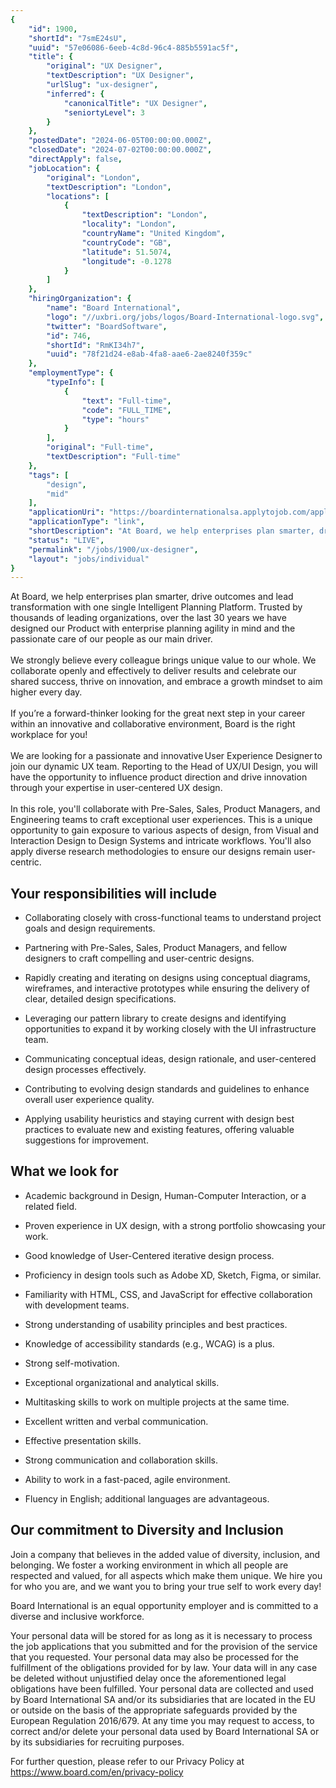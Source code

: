 ```yaml
---
{
	"id": 1900,
	"shortId": "7smE24sU",
	"uuid": "57e06086-6eeb-4c8d-96c4-885b5591ac5f",
	"title": {
		"original": "UX Designer",
		"textDescription": "UX Designer",
		"urlSlug": "ux-designer",
		"inferred": {
			"canonicalTitle": "UX Designer",
			"seniortyLevel": 3
		}
	},
	"postedDate": "2024-06-05T00:00:00.000Z",
	"closedDate": "2024-07-02T00:00:00.000Z",
	"directApply": false,
	"jobLocation": {
		"original": "London",
		"textDescription": "London",
		"locations": [
			{
				"textDescription": "London",
				"locality": "London",
				"countryName": "United Kingdom",
				"countryCode": "GB",
				"latitude": 51.5074,
				"longitude": -0.1278
			}
		]
	},
	"hiringOrganization": {
		"name": "Board International",
		"logo": "//uxbri.org/jobs/logos/Board-International-logo.svg",
		"twitter": "BoardSoftware",
		"id": 746,
		"shortId": "RmKI34h7",
		"uuid": "78f21d24-e8ab-4fa8-aae6-2ae8240f359c"
	},
	"employmentType": {
		"typeInfo": [
			{
				"text": "Full-time",
				"code": "FULL_TIME",
				"type": "hours"
			}
		],
		"original": "Full-time",
		"textDescription": "Full-time"
	},
	"tags": [
		"design",
		"mid"
	],
	"applicationUri": "https://boardinternationalsa.applytojob.com/apply/MA86ldKl0p/",
	"applicationType": "link",
	"shortDescription": "At Board, we help enterprises plan smarter, drive outcomes and lead transformation with one single Intelligent Planning Platform. Trusted by thousands of leading organizations, over the last 30 years",
	"status": "LIVE",
	"permalink": "/jobs/1900/ux-designer",
	"layout": "jobs/individual"
}
---
```

<p>At Board, we help enterprises plan smarter, drive outcomes and lead transformation with one single Intelligent Planning Platform. Trusted by thousands of leading organizations, over the last 30 years we have designed our Product with enterprise planning agility in mind and the passionate care of our people as our main driver. &nbsp;<br><br>We strongly believe every colleague brings unique value to our whole. We collaborate openly and effectively to deliver results and celebrate our shared success, thrive on innovation, and embrace a growth mindset to aim higher every day. &nbsp;<br><br>If you’re a forward-thinker looking for the great next step in your career within an innovative and collaborative environment, Board is the right workplace for you! &nbsp;<br><br>We are looking for a passionate and innovative User Experience Designer to join our dynamic UX team. Reporting to the Head of UX/UI Design, you will have the opportunity to influence product direction and drive innovation through your expertise in user-centered UX design.&nbsp;<br><br>In this role, you'll collaborate with Pre-Sales, Sales, Product Managers, and Engineering teams to craft exceptional user experiences. This is a unique opportunity to gain exposure to various aspects of design, from Visual and Interaction Design to Design Systems and intricate workflows. You'll also apply diverse research methodologies to ensure our designs remain user-centric.</p><h2>Your responsibilities will include</h2><ul><li><p>Collaborating closely with cross-functional teams to understand project goals and design requirements.</p></li><li><p>Partnering with Pre-Sales, Sales, Product Managers, and fellow designers to craft compelling and user-centric designs.</p></li><li><p>Rapidly creating and iterating on designs using conceptual diagrams, wireframes, and interactive prototypes while ensuring the delivery of clear, detailed design specifications.</p></li><li><p>Leveraging our pattern library to create designs and identifying opportunities to expand it by working closely with the UI infrastructure team.</p></li><li><p>Communicating conceptual ideas, design rationale, and user-centered design processes effectively.</p></li><li><p>Contributing to evolving design standards and guidelines to enhance overall user experience quality.</p></li><li><p>Applying usability heuristics and staying current with design best practices to evaluate new and existing features, offering valuable suggestions for improvement.</p></li></ul><h2>What we look for</h2><ul><li><p>Academic background in Design, Human-Computer Interaction, or a related field.</p></li><li><p>Proven experience in UX design, with a strong portfolio showcasing your work.</p></li><li><p>Good knowledge of User-Centered iterative design process.&nbsp;</p></li><li><p>Proficiency in design tools such as Adobe XD, Sketch, Figma, or similar.</p></li><li><p>Familiarity with HTML, CSS, and JavaScript for effective collaboration with development teams.</p></li><li><p>Strong understanding of usability principles and best practices.</p></li><li><p>Knowledge of accessibility standards (e.g., WCAG) is a plus.</p></li><li><p>Strong self-motivation.</p></li><li><p>Exceptional organizational and analytical skills.</p></li><li><p>Multitasking skills to work on multiple projects at the same time.</p></li><li><p>Excellent written and verbal communication.</p></li><li><p>Effective presentation skills.</p></li><li><p>Strong communication and collaboration skills.</p></li><li><p>Ability to work in a fast-paced, agile environment.</p></li><li><p>Fluency in English; additional languages are advantageous.&nbsp;</p></li></ul><h2>Our commitment to Diversity and Inclusion </h2><p>Join a company that believes in the added value of diversity, inclusion, and belonging. We foster a working environment in which all people are respected and valued, for all aspects which make them unique. We hire you for who you are, and we want you to bring your true self to work every day! &nbsp;</p><p>Board International is an equal opportunity employer and is committed to a diverse and inclusive workforce.</p><p>Your personal data will be stored for as long as it is necessary to process the job applications that you submitted and for the provision of the service that you requested. Your personal data may also be processed for the fulfillment of the obligations provided for by law. Your data will in any case be deleted without unjustified delay once the aforementioned legal obligations have been fulfilled. Your personal data are collected and used by Board International SA and/or its subsidiaries that are located in the EU or outside on the basis of the appropriate safeguards provided by the European Regulation 2016/679. At any time you may request to access, to correct and/or delete your personal data used by Board International SA or by its subsidiaries for recruiting purposes.</p><p>For further question, please refer to our Privacy Policy at <a target="_blank" rel="noopener noreferrer nofollow" href="https://www.board.com/en/privacy-policy">https://www.board.com/en/privacy-policy</a></p>
